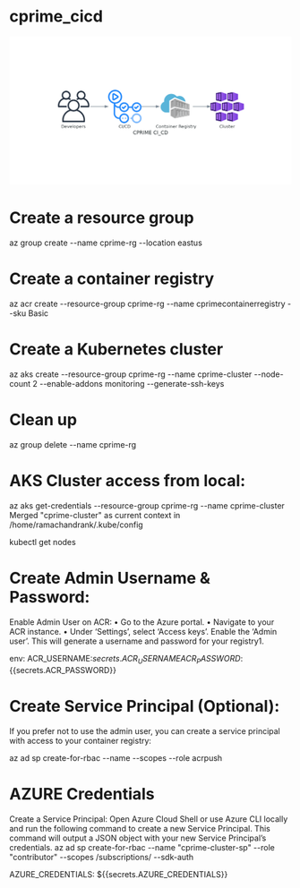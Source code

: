 # cprime_cicd

![Alt text](cprime_ci_cd.png)


# Create a resource group
az group create --name cprime-rg --location eastus

# Create a container registry
az acr create --resource-group cprime-rg --name cprimecontainerregistry --sku Basic

# Create a Kubernetes cluster
az aks create --resource-group cprime-rg --name cprime-cluster --node-count 2 --enable-addons monitoring --generate-ssh-keys

# Clean up
az group delete --name cprime-rg

# AKS Cluster access from local:

az aks get-credentials --resource-group cprime-rg --name cprime-cluster
Merged "cprime-cluster" as current context in /home/ramachandrank/.kube/config

kubectl get nodes

# Create Admin Username & Password:
Enable Admin User on ACR:
• Go to the Azure portal.
• Navigate to your ACR instance.
• Under ‘Settings’, select ‘Access keys’.
Enable the ‘Admin user’. This will generate a username and password for your registry1.

env:
ACR_USERNAME:${{secrets.ACR_USERNAME}}
ACR_PASSWORD:${{secrets.ACR_PASSWORD}}

# Create Service Principal (Optional): 
If you prefer not to use the admin user, you can create a service principal with access to your container registry:

az ad sp create-for-rbac --name <service-principal-name> --scopes <acr-resource-id> --role acrpush

# AZURE Credentials

Create a Service Principal: Open Azure Cloud Shell or use Azure CLI locally and run the following command to create a new Service Principal. This command will output a JSON object with your new Service Principal’s credentials.
az ad sp create-for-rbac --name "cprime-cluster-sp" --role "contributor" --scopes /subscriptions/<Sub-ID> --sdk-auth

AZURE_CREDENTIALS: ${{secrets.AZURE_CREDENTIALS}}